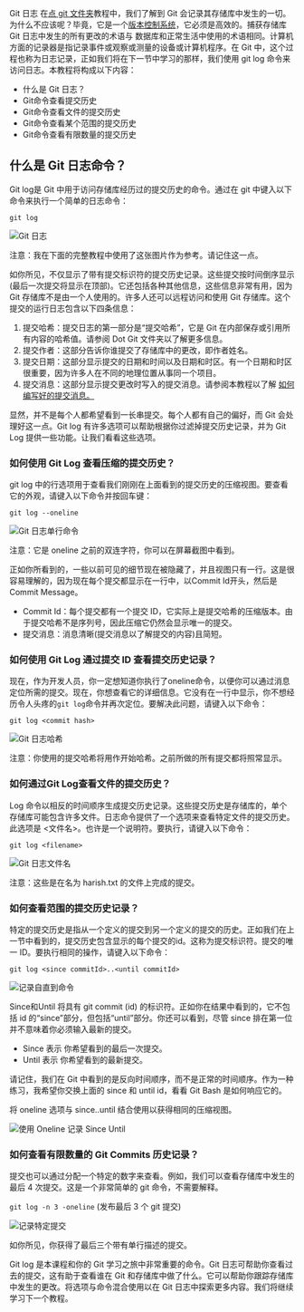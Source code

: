 Git 日志 在[点 git 文件夹](https://www.toolsqa.com/git/dot-git-folder/)教程中，我们了解到 Git 会记录其存储库中发生的一切。为什么不应该呢？毕竟，它是一个[版本控制系统](https://www.toolsqa.com/git/version-control-system/)，它必须是高效的。捕获存储库Git 日志中发生的所有更改的术语与 数据库和正常生活中使用的术语相同。计算机方面的记录器是指记录事件或观察或测量的设备或计算机程序。在 Git 中，这个过程也称为日志记录，正如我们将在下一节中学习的那样，我们使用 git log 命令来访问日志。本教程将构成以下内容：

-   什么是 Git 日志？
-   Git命令查看提交历史
-   Git命令查看文件的提交历史
-   Git命令查看某个范围的提交历史
-   Git命令查看有限数量的提交历史

## 什么是 Git 日志命令？

Git log是 Git 中用于访问存储库经历过的提交历史的命令。通过在 git 中键入以下命令来执行一个简单的日志命令：

```
git log
```

![Git 日志](https://www.toolsqa.com/gallery/Git/1.Git%20Log.png)

注意：我在下面的完整教程中使用了这张图片作为参考。请记住这一点。

如你所见，不仅显示了带有提交标识符的提交历史记录。这些提交按时间倒序显示(最后一次提交将显示在顶部)。它还包括各种其他信息，这些信息非常有用，因为 Git 存储库不是由一个人使用的。许多人还可以远程访问和使用 Git 存储库。这个提交的运行日志包含以下四条信息：

1.  提交哈希：提交日志的第一部分是“提交哈希”，它是 Git 在内部保存或引用所有内容的哈希值。请参阅 Dot Git 文件夹以了解更多信息。
2.  提交作者：这部分告诉你谁提交了存储库中的更改，即作者姓名。
3.  提交日期：这部分显示提交的日期和时间以及日期和时区。有一个日期和时区很重要，因为许多人在不同的地理位置从事同一个项目。
4.  提交消息：这部分显示提交更改时写入的提交消息。请参阅本教程以了解 [如何编写好的提交消息。](https://www.toolsqa.com/git/writing-good-commit-messages/)

显然，并不是每个人都希望看到一长串提交。每个人都有自己的偏好，而 Git 会处理好这一点。Git log 有许多选项可以帮助根据你过滤掉提交历史记录，并为 Git Log 提供一些功能。让我们看看这些选项。

### 如何使用 Git Log 查看压缩的提交历史？

git log 中的行选项用于查看我们刚刚在上面看到的提交历史的压缩视图。要查看它的外观，请键入以下命令并按回车键：

```
git log --oneline
```

![Git 日志单行命令](https://www.toolsqa.com/gallery/Git/2.Git%20Log%20OneLine%20Command.png)

注意：它是 oneline 之前的双连字符，你可以在屏幕截图中看到。

正如你所看到的，一些以前可见的细节现在被隐藏了，并且视图只有一行。这是很容易理解的，因为现在每个提交都显示在一行中，以Commit Id开头，然后是Commit Message。

-   Commit Id：每个提交都有一个提交 ID，它实际上是提交哈希的压缩版本。由于提交哈希不是序列号，因此压缩它仍然会显示唯一的提交。
-   提交消息：消息清晰(提交消息以了解提交的内容)且简短。

### 如何使用 Git Log 通过提交 ID 查看提交历史记录？

现在，作为开发人员，你一定想知道你执行了oneline命令，以便你可以通过消息定位所需的提交。现在，你想查看它的详细信息。它没有在一行中显示，你不想经历令人头疼的`git log`命令并再次定位。要解决此问题，请键入以下命令：

```
git log <commit hash>
```

![Git 日志哈希](https://www.toolsqa.com/gallery/Git/3.Git%20Log%20Hash.png)

注意：你使用的提交哈希将用作开始哈希。之前所做的所有提交都将照常显示。

### 如何通过Git Log查看文件的提交历史？

Log 命令以相反的时间顺序生成提交历史记录。这些提交历史是存储库的，单个存储库可能包含许多文件。日志命令提供了一个选项来查看特定文件的提交历史。此选项是 <文件名>。也许是一个说明符。要执行，请键入以下命令：

```
git log <filename>
```

![Git 日志文件名](https://www.toolsqa.com/gallery/Git/4.Git%20Log%20Filename.png)

注意：这些是在名为 harish.txt 的文件上完成的提交。

### 如何查看范围的提交历史记录？

特定的提交历史是指从一个定义的提交到另一个定义的提交的历史。正如我们在上一节中看到的，提交历史包含显示的每个提交的id。这称为提交标识符。提交的唯一 ID。要执行相同的操作，请键入以下命令：

```
git log <since commitId>..<until commitId>
```

![记录自直到命令](https://www.toolsqa.com/gallery/Git/5.Log%20Since%20Until%20Command.png)

Since和Until 将具有 git commit (id) 的标识符。正如你在结果中看到的，它不包括 id 的“since”部分，但包括“until”部分。你还可以看到，尽管 since 排在第一位并不意味着你必须输入最新的提交。

-   Since 表示 你希望看到的最后一次提交。
-   Until 表示 你希望看到的最新提交。

请记住，我们在 Git 中看到的是反向时间顺序，而不是正常的时间顺序。作为一种练习，我希望你交换上面的 since 和 until id，看看 Git Bash 是如何响应它的。

将 oneline 选项与 since..until 结合使用以获得相同的压缩视图。

![使用 Oneline 记录 Since Until](https://www.toolsqa.com/gallery/Git/6.Log%20Since%20Until%20with%20Oneline.png)

### 如何查看有限数量的 Git Commits 历史记录？

提交也可以通过分配一个特定的数字来查看。例如，我们可以查看存储库中发生的最后 4 次提交。这是一个非常简单的 git 命令，不需要解释。

`git log -n 3 -oneline` (发布最后 3 个 git 提交)

![记录特定提交](https://www.toolsqa.com/gallery/Git/7.Log%20Specific%20Commits.png)

如你所见，你获得了最后三个带有单行描述的提交。

Git log 是本课程和你的 Git 学习之旅中非常重要的命令。Git 日志可帮助你查看过去的提交，这有助于查看谁在 Git 和存储库中做了什么。它可以帮助你跟踪存储库中发生的更改。将选项与命令混合使用以在 Git 日志中探索更多内容。我们将继续学习下一个教程。